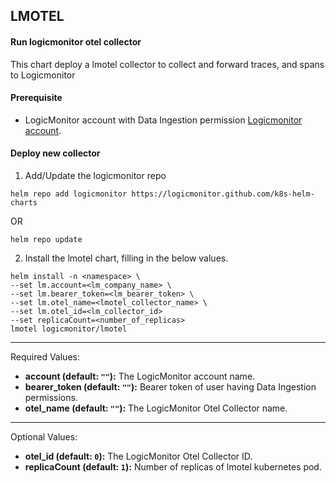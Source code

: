 ## LMOTEL
#### Run logicmonitor otel collector
This chart deploy a lmotel collector to collect and forward traces, and spans to Logicmonitor
#### Prerequisite
- LogicMonitor account with Data Ingestion permission [Logicmonitor account](https://www.logicmonitor.com). 
#### Deploy new collector
1. Add/Update the logicmonitor repo
``` console
helm repo add logicmonitor https://logicmonitor.github.com/k8s-helm-charts
```
OR
``` console
helm repo update
```
2. Install the lmotel chart, filling in the below values.
``` console
helm install -n <namespace> \
--set lm.account=<lm_company_name> \
--set lm.bearer_token=<lm_bearer_token> \
--set lm.otel_name=<lmotel_collector_name> \ 
--set lm.otel_id=<lm_collector_id>
--set replicaCount=<number_of_replicas>
lmotel logicmonitor/lmotel
```
---
Required Values:
- **account (default: `""`):** The LogicMonitor account name.
- **bearer_token (default: `""`):** Bearer token of user having Data Ingestion permissions.
- **otel_name (default: `""`):** The LogicMonitor Otel Collector name.
---
Optional Values:
- **otel_id (default: `0`):** The LogicMonitor Otel Collector ID.
- **replicaCount (default: `1`):** Number of replicas of lmotel kubernetes pod.
